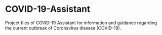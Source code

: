 # COVID-19-Assistant
Project files of COVID-19 Assistant for information and guidance regarding the current outbreak of Coronavirus disease (COVID-19).
